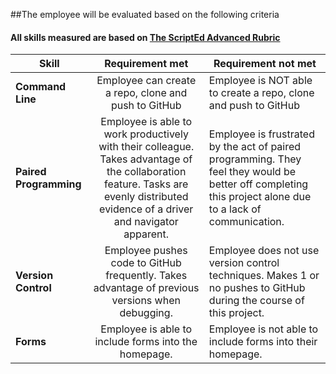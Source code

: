 ##The employee will be evaluated based on the following criteria
#### All skills measured are based on [The ScriptEd Advanced Rubric]()

| Skill | Requirement met | Requirement not met | 
|-------|:-------:|------ |
| **Command Line** | Employee can create a repo, clone and push to GitHub | Employee is NOT able to create a repo, clone and push to GitHub |
| **Paired Programming** | Employee is able to work productively with their colleague. Takes advantage of the collaboration feature. Tasks are evenly distributed evidence of a driver and navigator apparent.| Employee is frustrated by the act of paired programming. They feel they would be better off completing this project alone due to a lack of communication.
| **Version Control** | Employee pushes code to GitHub frequently. Takes advantage of previous versions when debugging. | Employee does not use version control techniques. Makes 1 or no pushes to GitHub during the course of this project. | 
| **Forms** | Employee is able to include forms into the homepage. | Employee is not able to include forms into their homepage.
